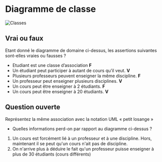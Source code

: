 # Diagramme de classe

![Classes](uml/classes.png)

## Vrai ou faux

Etant donné le diagramme de domaine ci-dessus, les assertions suivantes sont-elles vraies ou fausses ?

- Etudiant est une classe d’association **F**
- Un étudiant peut participer à autant de cours qu’il veut. **V**
- Plusieurs professeurs peuvent enseigner la même discipline. **F**
- Un professeur peut enseigner plusieurs disciplines. **V**
- Un cours peut être enseigner à 2 étudiants. **F**
- Un cours peut être enseigner à 20 étudiants. **V**

## Question ouverte

Représentez la même association avec la notation UML « petit losange »

- Quelles informations perd-on par rapport au diagramme ci-dessus ?

1. Un cours est forcément lié à un professeur et à une discipline. Hors, maintenant il se peut qu'un cours n'ait pas de discipline.
1. On n'arrive plus à déduire le fait qu'un professeur puisse enseigner à plus de 30 étudiants (cours différents)
